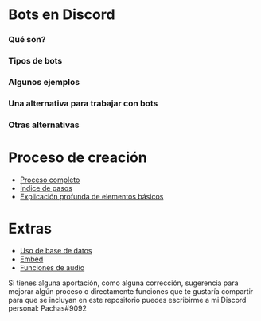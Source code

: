 # Bots en Discord


### Qué son?


### Tipos de bots


### Algunos ejemplos


### Una alternativa para trabajar con bots


### Otras alternativas



# Proceso de creación

- [Proceso completo]()
- [Índice de pasos]()
- [Explicación profunda de elementos básicos](https://github.com/VictorFloresJuarez/Workshop-Bots-en-Discord/blob/main/Secciones/Proceso%20de%20creaci%C3%B3n/Explicaci%C3%B3n%20de%20elementos.md)


# Extras

- [Uso de base de datos]()
- [Embed]()
- [Funciones de audio]()

Si tienes alguna aportación, como alguna corrección, sugerencia para mejorar algún proceso o directamente funciones que te gustaría compartir para que se incluyan en este repositorio puedes escribirme a mi Discord personal: Pachas#9092
